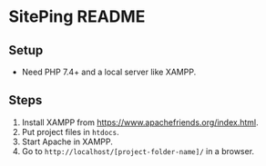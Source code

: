 # SitePing README

## Setup

- Need PHP 7.4+ and a local server like XAMPP.

## Steps

1. Install XAMPP from https://www.apachefriends.org/index.html.
2. Put project files in `htdocs`.
3. Start Apache in XAMPP.
4. Go to `http://localhost/[project-folder-name]/` in a browser.
